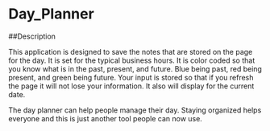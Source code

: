 # Day_Planner

##Description

This application is designed to save the notes that are stored on the page for the day. It is set for the typical business hours. It is color coded so that you know what is in the past, present, and future. Blue being past, red being present, and green being future. Your input is stored so that if you refresh the page it will not lose your information. It also will display for the current date.

The day planner can help people manage their day. Staying organized helps everyone and this is just another tool people can now use. 